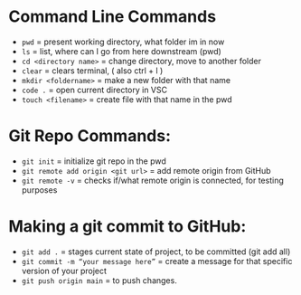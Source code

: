 # Command Line Commands
- ```pwd``` = present working directory, what folder im in now
- ```ls``` = list, where can I go from here downstream (pwd)
- ```cd <directory name>``` = change directory, move to another folder
- ```clear``` = clears terminal, ( also ctrl + l )
- ```mkdir <foldername>``` = make a new folder with that name
- ```code .``` = open current directory in VSC
- ```touch <filename>``` = create file with that name in the pwd

# Git Repo Commands:
- ```git init``` = initialize git repo in the pwd
- ```git remote add origin <git url>``` = add remote origin from GitHub
- ```git remote -v```  =  checks if/what remote origin is connected, for testing purposes 

# Making a git commit to GitHub:
- ```git add .```      = stages current state of project, to be committed (git add all)
- ```git commit -m “your message here”``` = create a message for that specific version of your project
- ```git push origin main``` = to push changes.